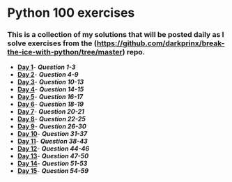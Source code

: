 # Python 100 exercises

### This is a collection of my solutions that will be posted daily as I solve exercises from the (https://github.com/darkprinx/break-the-ice-with-python/tree/master) repo.

* **[Day 1](https://github.com/0KvinayK0/python-100-exercises/blob/main/main/day1.md "Day 1 Status")**- ***Question 1-3***
* **[Day 2](https://github.com/0KvinayK0/python-100-exercises/blob/main/main/day2.md "Day 2 Status")**- ***Question 4-9***
* **[Day 3](https://github.com/0KvinayK0/python-100-exercises/blob/main/main/day3.md "Day 3 Status")**- ***Question 10-13***
* **[Day 4](https://github.com/0KvinayK0/python-100-exercises/blob/main/main/day4.md "Day 4 Status")**- ***Question 14-15***
* **[Day 5](https://github.com/0KvinayK0/python-100-exercises/blob/main/main/day5.md "Day 5 Status")**- ***Question 16-17***
* **[Day 6](https://github.com/0KvinayK0/python-100-exercises/blob/main/main/day6.md "Day 6 Status")**- ***Question 18-19***
* **[Day 7](https://github.com/0KvinayK0/python-100-exercises/blob/main/main/day7.md "Day 7 Status")**- ***Question 20-21***
* **[Day 8](https://github.com/0KvinayK0/python-100-exercises/blob/main/main/day8.md "Day 8 Status")**- ***Question 22-25***
* **[Day 9](https://github.com/0KvinayK0/python-100-exercises/blob/main/main/day9.md "Day 9 Status")**- ***Question 26-30***
* **[Day 10](https://github.com/0KvinayK0/python-100-exercises/blob/main/main/day10.md "Day 10 Status")**- ***Question 31-37***
* **[Day 11](https://github.com/0KvinayK0/python-100-exercises/blob/main/main/day_11.md "Day 11 Status")**- ***Question 38-43***
* **[Day 12](https://github.com/0KvinayK0/python-100-exercises/blob/main/main/day_12.md "Day 12 Status")**- ***Question 44-46***
* **[Day 13](https://github.com/0KvinayK0/python-100-exercises/blob/main/main/day_13.md "Day 13 Status")**- ***Question 47-50***
* **[Day 14](https://github.com/0KvinayK0/python-100-exercises/blob/main/main/day_14.md "Day 14 Status")**- ***Question 51-53***
* **[Day 15](https://github.com/0KvinayK0/python-100-exercises/blob/main/main/day_15.md "Day 15 Status")**- ***Question 54-59***


